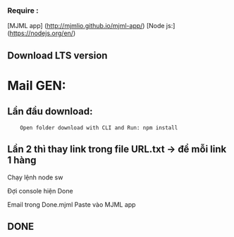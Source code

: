 ### Require :
[MJML app] (http://mjmlio.github.io/mjml-app/)
[Node js:] (https://nodejs.org/en/)
## Download **LTS** version
    
   
   
   
# Mail GEN:
## Lần đầu download: 
        Open folder download with CLI and Run: npm install
        
## Lần 2 thì thay link trong file URL.txt -> để mỗi link 1 hàng
Chạy lệnh node sw 

Đợi console hiện Done


Email trong Done.mjml 
Paste vào MJML app 

## DONE
